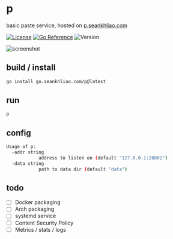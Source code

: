 # p

basic paste service,
hosted on [p.seankhliao.com](https://p.seankhliao.com/)

[![License](https://img.shields.io/github/license/seankhliao/p.svg?style=flat-square)](LICENSE)
[![Go Reference](https://pkg.go.dev/badge/go.seankhliao.com/p.svg)](https://pkg.go.dev/go.seankhliao.com/p)
![Version](https://img.shields.io/github/v/tag/seankhliao/p?sort=semver&style=flat-square)

![screenshot](https://user-images.githubusercontent.com/11343221/115290683-211ff780-a154-11eb-9420-9981f77cb31f.png)

## build / install

```sh
go install go.seankhliao.com/p@latest
```

## run

```sh
p
```

## config

```sh
Usage of p:
  -addr string
            address to listen on (default "127.0.0.1:28002")
  -data string
            path to data dir (default "data")
```

## todo

- [ ] Docker packaging
- [ ] Arch packaging
- [ ] systemd service
- [ ] Content Security Policy
- [ ] Metrics / stats / logs
